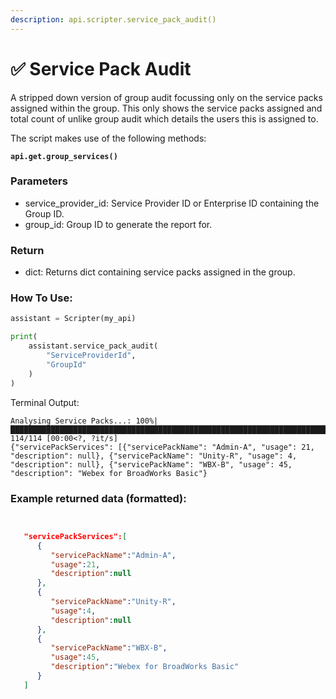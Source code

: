 ```yaml
---
description: api.scripter.service_pack_audit()
---
```


# ✅ Service Pack Audit

A stripped down version of group audit focussing only on the service packs assigned within the group. This only shows the service packs assigned and total count of unlike group audit which details the users this is assigned to.

The script makes use of the following methods:

<pre class="language-python"><code class="lang-python"><strong>api.get.group_services()
</strong></code></pre>

### Parameters&#x20;

* service\_provider\_id: Service Provider ID or Enterprise ID containing the Group ID.
* group\_id: Group ID to generate the report for.

### Return

* dict: Returns dict containing service packs assigned in the group.

### How To Use:

```python
assistant = Scripter(my_api)

print(
    assistant.service_pack_audit(
        "ServiceProviderId",
        "GroupId"
    )
)
```
Terminal Output:
```
Analysing Service Packs...: 100%|█████████████████████████████████████████████████████████████████████████████████████████████████████████████████████████████████████████████████████████████████| 114/114 [00:00<?, ?it/s] 
{"servicePackServices": [{"servicePackName": "Admin-A", "usage": 21, "description": null}, {"servicePackName": "Unity-R", "usage": 4, "description": null}, {"servicePackName": "WBX-B", "usage": 45, "description": "Webex for BroadWorks Basic"}

```

### Example returned data (formatted):

```json


   "servicePackServices":[
      {
         "servicePackName":"Admin-A",
         "usage":21,
         "description":null
      },
      {
         "servicePackName":"Unity-R",
         "usage":4,
         "description":null
      },
      {
         "servicePackName":"WBX-B",
         "usage":45,
         "description":"Webex for BroadWorks Basic"
      }
   ]
```
